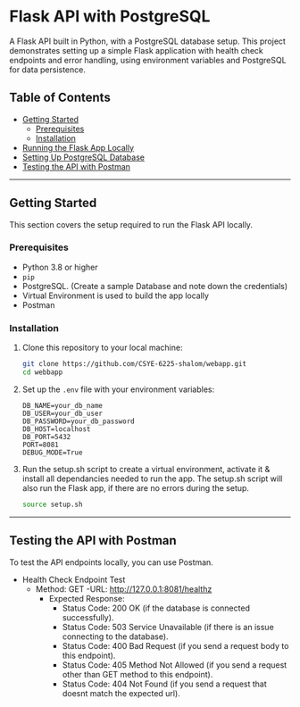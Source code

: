 # Flask API with PostgreSQL

A Flask API built in Python, with a PostgreSQL database setup. This project demonstrates setting up a simple Flask application with health check endpoints and error handling, using environment variables and PostgreSQL for data persistence.

## Table of Contents
- [Getting Started](#getting-started)
  - [Prerequisites](#prerequisites)
  - [Installation](#installation)
- [Running the Flask App Locally](#running-the-flask-app-locally)
- [Setting Up PostgreSQL Database](#setting-up-postgresql-database)
- [Testing the API with Postman](#testing-the-api-with-postman)

---

## Getting Started

This section covers the setup required to run the Flask API locally.

### Prerequisites

- Python 3.8 or higher
- `pip`
- PostgreSQL. (Create a sample Database and note down the credentials)
- Virtual Environment is used to build the app locally
- Postman

### Installation

1. Clone this repository to your local machine:
    ```bash
    git clone https://github.com/CSYE-6225-shalom/webapp.git
    cd webbapp
    ```
2. Set up the `.env` file with your environment variables:
    ```env
    DB_NAME=your_db_name
    DB_USER=your_db_user
    DB_PASSWORD=your_db_password
    DB_HOST=localhost
    DB_PORT=5432
    PORT=8081
    DEBUG_MODE=True
    ```

3. Run the setup.sh script to create a virtual environment, activate it & install all dependancies needed to run the app. The setup.sh script will also run the Flask app, if there are no errors during the setup.
    ```bash
    source setup.sh
    ```

---

## Testing the API with Postman

To test the API endpoints locally, you can use Postman. 

- Health Check Endpoint Test
    - Method: GET
        -URL: http://127.0.0.1:8081/healthz
        - Expected Response:
            - Status Code: 200 OK (if the database is connected successfully).
            - Status Code: 503 Service Unavailable (if there is an issue connecting to the database).
            - Status Code: 400 Bad Request (if you send a request body to this endpoint).
            - Status Code: 405 Method Not Allowed (if you send a request other than GET method to this endpoint).
            - Status Code: 404 Not Found (if you send a request that doesnt match the expected url).
